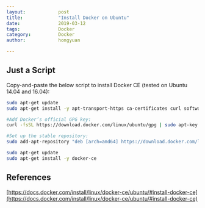 ```yaml
---
layout:            post
title:             "Install Docker on Ubuntu"
date:              2019-03-12
tags:              Docker
category:          Docker
author:            hongyuan

---
```


## Just a Script

Copy-and-paste the below script to install Docker CE (tested on Ubuntu 14.04 and 16.04):

```bash
sudo apt-get update
sudo apt-get install -y apt-transport-https ca-certificates curl software-properties-common

#Add Docker’s official GPG key:
curl -fsSL https://download.docker.com/linux/ubuntu/gpg | sudo apt-key add -

#Set up the stable repository:
sudo add-apt-repository "deb [arch=amd64] https://download.docker.com/linux/ubuntu $(lsb_release -cs) stable"

sudo apt-get update
sudo apt-get install -y docker-ce
```


## References
[https://docs.docker.com/install/linux/docker-ce/ubuntu/#install-docker-ce](https://docs.docker.com/install/linux/docker-ce/ubuntu/#install-docker-ce)
